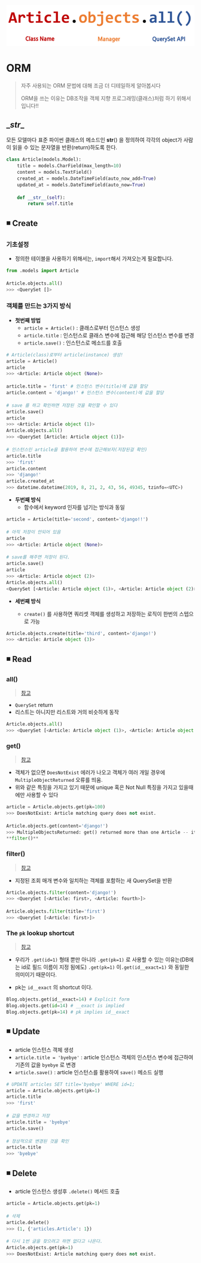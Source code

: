 ![](../images/til/django_02_model_dbapi.png)

# ORM

>  자주 사용되는 ORM 문법에 대해 조금 더 디테일하게 알아봅시다
>
> ORM을 쓰는 이유는 DB조작을 객체 지향 프로그래밍(클래스)처럼 하기 위해서 입니다!!



## \__str__

모든 모델마다 표준 파이썬 클래스의 메소드인 **str**() 을 정의하여 각각의 object가 사람이 읽을 수 있는 문자열을 반환(return)하도록 한다.

```python
class Article(models.Model):
    title = models.CharField(max_length=10)
    content = models.TextField()
    created_at = models.DateTimeField(auto_now_add=True)
    updated_at = models.DateTimeField(auto_now=True)

    def __str__(self):
        return self.title
```



## ◾ Create

### 기초설정

- 정의한 테이블을 사용하기 위해서는, `import`해서 가져오는게 필요합니다.

```python
from .models import Article

Article.objects.all()
>>> <QuerySet []>
```

### 객체를 만드는 3가지 방식

- __첫번째 방법__
  - `article = Article()` :  클래스로부터 인스턴스 생성
  - `article.title` : 인스턴스로 클래스 변수에 접근해 해당 인스턴스 변수를 변경
  - `article.save()` : 인스턴스로 메소드를 호출

```python
# Article(class)로부터 article(instance) 생성!
article = Article()
article
>>> <Article: Article object (None)>

article.title = 'first' # 인스턴스 변수(title)에 값을 할당
article.content = 'django!' # 인스턴스 변수(content)에 값을 할당

# save 를 하고 확인하면 저장된 것을 확인할 수 있다
article.save()
article
>>> <Article: Article object (1)>
Article.objects.all()
>>> <QuerySet [Article: Article object (1)]>

# 인스턴스인 article을 활용하여 변수에 접근해보자(저장된걸 확인)
article.title
>>> 'first'
article.content
>>> 'django!'
article.created_at
>>> datetime.datetime(2019, 8, 21, 2, 43, 56, 49345, tzinfo=<UTC>)
```

- **두번째 방식**
  - 함수에서 keyword 인자를 넘기는 방식과 동일

```python
article = Article(title='second', content='django!!')

# 아직 저장이 안되어 있음
article
>>> <Article: Article object (None)>

# save를 해주면 저장이 된다.
article.save()
article
>>> <Article: Article object (2)>
Article.objects.all()
<QuerySet [<Article: Article object (1)>, <Article: Article object (2)>]>
```

- **세번째 방식**

  - `create()` 를 사용하면 쿼리셋 객체를 생성하고 저장하는 로직이 한번의 스텝으로 가능

```python
Article.objects.create(title='third', content='django!')
>>> <Article: Article object (3)>
```



## ◾ Read

### all()

> [참고](https://docs.djangoproject.com/en/3.1/ref/models/querysets/#all)

- `QuerySet` return
- 리스트는 아니지만 리스트와 거의 비슷하게 동작

```python
Article.objects.all()
>>> <QuerySet [<Article: Article object (1)>, <Article: Article object (2)>, <Article: Article object (3)>, <Article: Article object (4)>]>
```

### get()

> [참고](https://docs.djangoproject.com/en/3.1/ref/models/querysets/#get)

- 객체가 없으면 `DoesNotExist` 에러가 나오고 객체가 여러 개일 경우에 `MultipleObjectReturned` 오류를 띄움.
- 위와 같은 특징을 가지고 있기 때문에 unique 혹은 Not Null 특징을 가지고 있을때에만 사용할 수 있다

```python
article = Article.objects.get(pk=100)
>>> DoesNotExist: Article matching query does not exist.

Article.objects.get(content='django!')
>>> MultipleObjectsReturned: get() returned more than one Article -- it returned 2!
**filter()**
```

### filter()

> [참고](https://docs.djangoproject.com/en/3.1/ref/models/querysets/#filter)

- 지정된 조회 매개 변수와 일치하는 객체를 포함하는 새 QuerySet을 반환

```python
Article.objects.filter(content='django!')
>>> <QuerySet [<Article: first>, <Article: fourth>]>

Article.objects.filter(title='first')
>>> <QuerySet [<Article: first>]>
```

### The `pk` lookup shortcut

> [참고](https://docs.djangoproject.com/en/3.1/topics/db/queries/#the-pk-lookup-shortcut)

- 우리가 `.get(id=1)` 형태 뿐만 아니라 `.get(pk=1)` 로 사용할 수 있는 이유는(DB에는 id로 필드 이름이 지정 됨에도) `.get(pk=1)` 이`.get(id__exact=1)` 와 동일한 의미이기 때문이다. 

- pk는 `id__exact` 의 shortcut 이다.

```python
Blog.objects.get(id__exact=14) # Explicit form
Blog.objects.get(id=14) # __exact is implied
Blog.objects.get(pk=14) # pk implies id__exact
```



## ◾ Update

- article 인스턴스 객체 생성
- `article.title = 'byebye'` : article 인스턴스 객체의 인스턴스 변수에 접근하여 기존의 값을 `byebye` 로 변경
- `article.save()` : article 인스턴스를 활용하여 `save()` 메소드 실행

```python
# UPDATE articles SET title='byebye' WHERE id=1;
article = Article.objects.get(pk=1)
article.title
>>> 'first'

# 값을 변경하고 저장
article.title = 'byebye'
article.save()

# 정상적으로 변경된 것을 확인
article.title
>>> 'byebye'
```



## ◾ Delete

- article 인스턴스 생성후 `.delete()` 메서드 호출

```python
article = Article.objects.get(pk=1)

# 삭제
article.delete()
>>> (1, {'articles.Article': 1})

# 다시 1번 글을 찾으려고 하면 없다고 나온다.
Article.objects.get(pk=1)
>>> DoesNotExist: Article matching query does not exist.
```


































